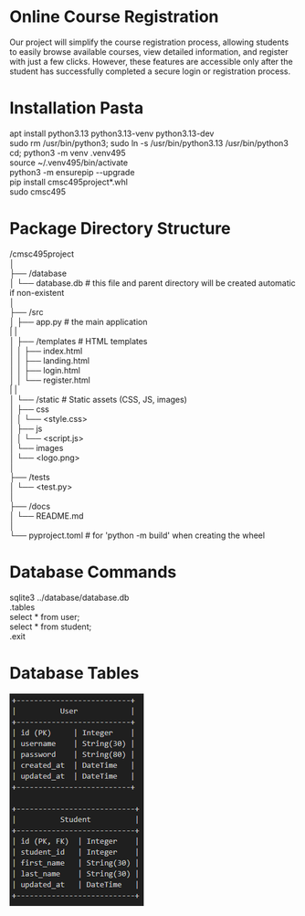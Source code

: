# Online Course Registration 
Our project will simplify the course registration process, allowing students to easily browse available courses, view detailed information, and register with just a few clicks. However, these features are accessible only after the student has successfully completed a secure login or registration process.  


# Installation Pasta

apt install python3.13 python3.13-venv python3.13-dev  
sudo rm /usr/bin/python3; sudo ln -s /usr/bin/python3.13 /usr/bin/python3        
cd; python3 -m venv .venv495     
source ~/.venv495/bin/activate    
python3 -m ensurepip --upgrade    
pip install cmsc495project*.whl     
sudo cmsc495    


# Package Directory Structure

/cmsc495project  
│  
├── /database  
│   └── database.db         # this file and parent directory will be created automatic if non-existent  
│  
├── /src  
│   ├── app.py              # the main application  
|   |  
│   ├── /templates          # HTML templates  
│   │   ├── index.html  
│   │   ├── landing.html  
│   │   ├── login.html  
│   │   └── register.html  
|   |  
│   └── /static             # Static assets (CSS, JS, images)  
│       ├── css  
│       │   └── <style.css>  
│       ├── js  
│       │   └── <script.js>  
│       └── images  
│           └── <logo.png>  
│  
├── /tests  
│   └── <test.py>  
│  
├── /docs  
│   └── README.md  
│      
└── pyproject.toml          # for 'python -m build' when creating the wheel  


# Database Commands
sqlite3 ../database/database.db  
.tables  
select * from user;  
select * from student;  
.exit  


# Database Tables
![alt text](../images/db_images.png)